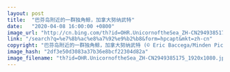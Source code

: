 ```yaml
---
layout: post
title:  "巴芬岛附近的一群独角鲸，加拿大努纳武特"
date:   "2020-04-08 16:00:00 +0800"
image_url: "http://cn.bing.com/th?id=OHR.UnicornoftheSea_ZH-CN2949385175_1920x1080.jpg&rf=LaDigue_1920x1080.jpg&pid=hp"
link: "/search?q=%e7%8b%ac%e8%a7%92%e9%b2%b8&form=hpcapt&mkt=zh-cn"
copyright: "巴芬岛附近的一群独角鲸，加拿大努纳武特 (© Eric Baccega/Minden Pictures)"
image_hash: "2df3e50d3083a37b36e8bcf22304d82a"
image_filename: "th?id=OHR.UnicornoftheSea_ZH-CN2949385175_1920x1080.jpg&rf=LaDigue_1920x1080.jpg&pid=hp"
---
```

